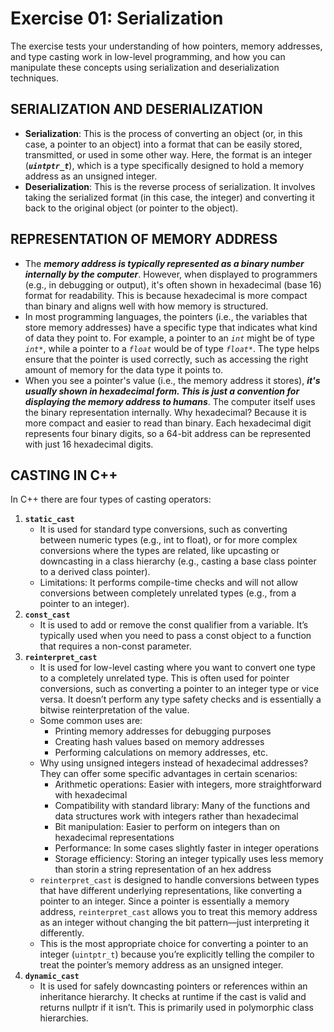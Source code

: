 # Exercise 01: Serialization

The exercise tests your understanding of how pointers, memory addresses, and type casting work in low-level programming, and how you can manipulate these concepts using serialization and deserialization techniques.

## SERIALIZATION AND DESERIALIZATION

* **Serialization**: This is the process of converting an object (or, in this case, a pointer to an object) into a format that can be easily stored, transmitted, or used in some other way. Here, the format is an integer (***`uintptr_t`***), which is a type specifically designed to hold a memory address as an unsigned integer.
* **Deserialization**: This is the reverse process of serialization. It involves taking the serialized format (in this case, the integer) and converting it back to the original object (or pointer to the object).

## REPRESENTATION OF MEMORY ADDRESS
* The ***memory address is typically represented as a binary number internally by the computer***. However, when displayed to programmers (e.g., in debugging or output), it's often shown in hexadecimal (base 16) format for readability. This is because hexadecimal is more compact than binary and aligns well with how memory is structured.
* In most programming languages, the pointers (i.e., the variables that store memory addresses) have a specific type that indicates what kind of data they point to. For example, a pointer to an _`int`_ might be of type _`int*`_, while a pointer to a _`float`_ would be of type _`float*`_. The type helps ensure that the pointer is used correctly, such as accessing the right amount of memory for the data type it points to.
* When you see a pointer's value (i.e., the memory address it stores), ***it's usually shown in hexadecimal form. This is just a convention for displaying the memory address to humans***. The computer itself uses the binary representation internally. Why hexadecimal? Because it is more compact and easier to read than binary. Each hexadecimal digit represents four binary digits, so a 64-bit address can be represented with just 16 hexadecimal digits.

## CASTING IN C++
In C++ there are four types of casting operators:
1. **`static_cast`**
	* It is used for standard type conversions, such as converting between numeric types (e.g., int to float), or for more complex conversions where the types are related, like upcasting or downcasting in a class hierarchy (e.g., casting a base class pointer to a derived class pointer).
	* Limitations: It performs compile-time checks and will not allow conversions between completely unrelated types (e.g., from a pointer to an integer).
2. **`const_cast`**
	* It is used to add or remove the const qualifier from a variable. It’s typically used when you need to pass a const object to a function that requires a non-const parameter.
3. **`reinterpret_cast`**
	* It is used for low-level casting where you want to convert one type to a completely unrelated type. This is often used for pointer conversions, such as converting a pointer to an integer type or vice versa. It doesn’t perform any type safety checks and is essentially a bitwise reinterpretation of the value.
	* Some common uses are:
		- Printing memory addresses for debugging purposes 
		- Creating hash values based on memory addresses
		- Performing calculations on memory addresses, etc. 
	* Why using unsigned integers instead of hexadecimal addresses? 
		They can offer some specific advantages in certain scenarios:
		- Arithmetic operations: Easier with integers, more straightforward with hexadecimal
		- Compatibility with standard library: Many of the functions and data structures work with integers rather than hexadecimal
		- Bit manipulation: Easier to perform on integers than on hexadecimal representations
		- Performance: In some cases slightly faster in integer operations
		- Storage efficiency: Storing an integer typically uses less memory than storin a string representation of an hex address
	* `reinterpret_cast` is designed to handle conversions between types that have different underlying representations, like converting a pointer to an integer. Since a pointer is essentially a memory address, `reinterpret_cast` allows you to treat this memory address as an integer without changing the bit pattern—just interpreting it differently.
	* This is the most appropriate choice for converting a pointer to an integer (`uintptr_t`) because you’re explicitly telling the compiler to treat the pointer’s memory address as an unsigned integer.
4. **`dynamic_cast`**
	* It is used for safely downcasting pointers or references within an inheritance hierarchy. It checks at runtime if the cast is valid and returns nullptr if it isn’t. This is primarily used in polymorphic class hierarchies.